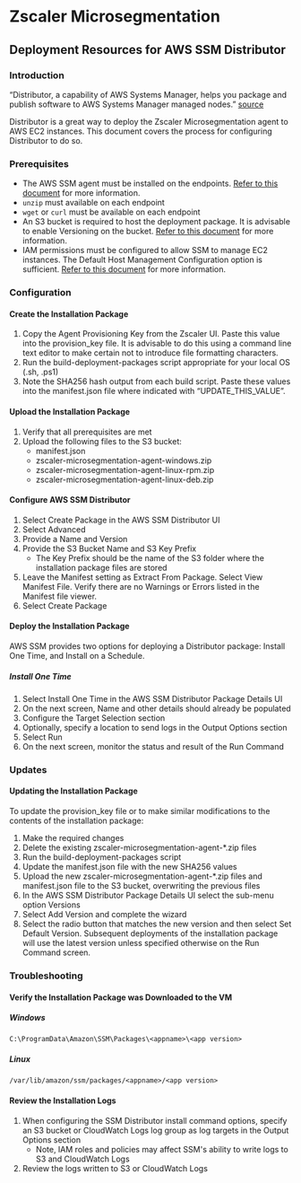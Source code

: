 # Zscaler Microsegmentation

## Deployment Resources for AWS SSM Distributor

### Introduction
“Distributor, a capability of AWS Systems Manager, helps you package and publish software to AWS Systems Manager managed nodes.” [source](https://docs.aws.amazon.com/systems-manager/latest/userguide/distributor.html)

Distributor is a great way to deploy the Zscaler Microsegmentation agent to AWS EC2 instances. This document covers the process for configuring Distributor to do so.

### Prerequisites
* The AWS SSM agent must be installed on the endpoints. [Refer to this document](https://docs.aws.amazon.com/systems-manager/latest/userguide/ssm-agent.html) for more information.
* `unzip` must available on each endpoint
* `wget` or `curl` must be available on each endpoint
* An S3 bucket is required to host the deployment package. It is advisable to enable Versioning on the bucket. [Refer to this document](https://docs.aws.amazon.com/AmazonS3/latest/userguide/GetStartedWithS3.html#creating-bucket) for more information. 
* IAM permissions must be configured to allow SSM to manage EC2 instances. The Default Host Management Configuration option is sufficient. [Refer to this document](https://docs.aws.amazon.com/systems-manager/latest/userguide/setup-instance-permissions.html) for more information.

### Configuration

#### Create the Installation Package

1. Copy the Agent Provisioning Key from the Zscaler UI. Paste this value into the provision_key file. It is advisable to do this using a command line text editor to make certain not to introduce file formatting characters.
2. Run the build-deployment-packages script appropriate for your local OS (.sh, .ps1)
3. Note the SHA256 hash output from each build script. Paste these values into the manifest.json file where indicated with “UPDATE_THIS_VALUE”.

#### Upload the Installation Package

1. Verify that all prerequisites are met
2. Upload the following files to the S3 bucket:
    * manifest.json
    * zscaler-microsegmentation-agent-windows.zip
    * zscaler-microsegmentation-agent-linux-rpm.zip
    * zscaler-microsegmentation-agent-linux-deb.zip

#### Configure AWS SSM Distributor

1. Select Create Package in the AWS SSM Distributor UI
2. Select Advanced
3. Provide a Name and Version
4. Provide the S3 Bucket Name and S3 Key Prefix
    * The Key Prefix should be the name of the S3 folder where the installation package files are stored
5. Leave the Manifest setting as Extract From Package. Select View Manifest File. Verify there are no Warnings or Errors listed in the Manifest file viewer.
6. Select Create Package

#### Deploy the Installation Package

AWS SSM provides two options for deploying a Distributor package: Install One Time, and Install on a Schedule.

##### Install One Time

1. Select Install One Time in the AWS SSM Distributor Package Details UI
2. On the next screen, Name and other details should already be populated
3. Configure the Target Selection section
4. Optionally, specify a location to send logs in the Output Options section
5. Select Run
6. On the next screen, monitor the status and result of the Run Command

### Updates 

#### Updating the Installation Package

To update the provision_key file or to make similar modifications to the contents of the installation package: 
1. Make the required changes
2. Delete the existing zscaler-microsegmentation-agent-*.zip files
3. Run the build-deployment-packages script
4. Update the manifest.json file with the new SHA256 values
5. Upload the new zscaler-microsegmentation-agent-*.zip files and manifest.json file to the S3 bucket, overwriting the previous files
6. In the AWS SSM Distributor Package Details UI select the sub-menu option Versions
7. Select Add Version and complete the wizard
8. Select the radio button that matches the new version and then select Set Default Version. Subsequent deployments of the installation package will use the latest version unless specified otherwise on the Run Command screen.

### Troubleshooting

#### Verify the Installation Package was Downloaded to the VM

##### Windows

`C:\ProgramData\Amazon\SSM\Packages\<appname>\<app version>`

##### Linux

`/var/lib/amazon/ssm/packages/<appname>/<app version>`

#### Review the Installation Logs

1. When configuring the SSM Distributor install command options, specify an S3 bucket or CloudWatch Logs log group as log targets in the Output Options section
    * Note, IAM roles and policies may affect SSM's ability to write logs to S3 and CloudWatch Logs
2. Review the logs written to S3 or CloudWatch Logs
